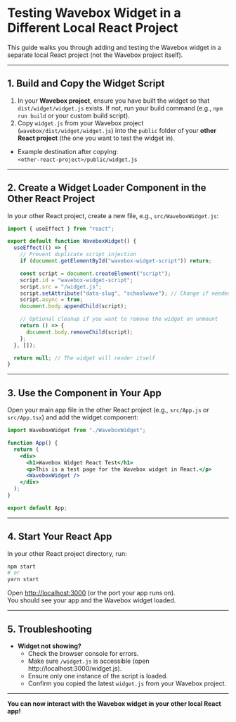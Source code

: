 # Testing Wavebox Widget in a Different Local React Project

This guide walks you through adding and testing the Wavebox widget in a separate local React project (not the Wavebox project itself).

---

## 1. Build and Copy the Widget Script

1. In your **Wavebox project**, ensure you have built the widget so that `dist/widget/widget.js` exists. If not, run your build command (e.g., `npm run build` or your custom build script).
2. Copy `widget.js` from your Wavebox project (`wavebox/dist/widget/widget.js`) into the `public` folder of your **other React project** (the one you want to test the widget in).

- Example destination after copying:  
  `<other-react-project>/public/widget.js`

---

## 2. Create a Widget Loader Component in the Other React Project

In your other React project, create a new file, e.g., `src/WaveboxWidget.js`:

```jsx
import { useEffect } from "react";

export default function WaveboxWidget() {
  useEffect(() => {
    // Prevent duplicate script injection
    if (document.getElementById("wavebox-widget-script")) return;

    const script = document.createElement("script");
    script.id = "wavebox-widget-script";
    script.src = "/widget.js";
    script.setAttribute("data-slug", "schoolwave"); // Change if needed
    script.async = true;
    document.body.appendChild(script);

    // Optional cleanup if you want to remove the widget on unmount
    return () => {
      document.body.removeChild(script);
    };
  }, []);

  return null; // The widget will render itself
}
```

---

## 3. Use the Component in Your App

Open your main app file in the other React project (e.g., `src/App.js` or `src/App.tsx`) and add the widget component:

```jsx
import WaveboxWidget from "./WaveboxWidget";

function App() {
  return (
    <div>
      <h1>Wavebox Widget React Test</h1>
      <p>This is a test page for the Wavebox widget in React.</p>
      <WaveboxWidget />
    </div>
  );
}

export default App;
```

---

## 4. Start Your React App

In your other React project directory, run:

```bash
npm start
# or
yarn start
```

Open [http://localhost:3000](http://localhost:3000) (or the port your app runs on).  
You should see your app and the Wavebox widget loaded.

---

## 5. Troubleshooting

- **Widget not showing?**
  - Check the browser console for errors.
  - Make sure `/widget.js` is accessible (open http://localhost:3000/widget.js).
  - Ensure only one instance of the script is loaded.
  - Confirm you copied the latest `widget.js` from your Wavebox project.

---

**You can now interact with the Wavebox widget in your other local React app!** 